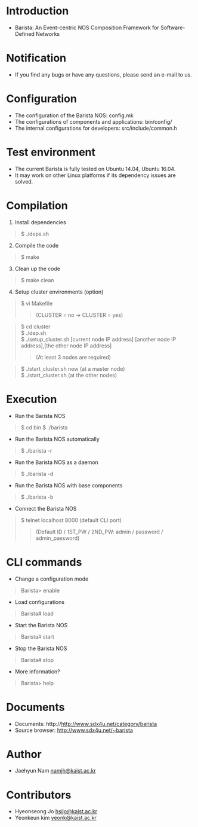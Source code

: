 # Introduction
- Barista: An Event-centric NOS Composition Framework for Software-Defined Networks

# Notification
- If you find any bugs or have any questions, please send an e-mail to us.

# Configuration
- The configuration of the Barista NOS: config.mk
- The configurations of components and applications: bin/config/
- The internal configurations for developers: src/include/common.h

# Test environment
- The current Barista is fully tested on Ubuntu 14.04, Ubuntu 16.04.
- It may work on other Linux platforms if its dependency issues are solved.

# Compilation
1. Install dependencies
> $ ./deps.sh

2. Compile the code
> $ make

3. Clean up the code
> $ make clean

4. Setup cluster environments (option)
> $ vi Makefile
> > (CLUSTER = no -> CLUSTER = yes)

> $ cd cluster  
> $ ./dep.sh  
> $ ./setup_cluster.sh [current node IP address] [another node IP address],[the other node IP address]
> > (At least 3 nodes are required)

> $ ./start_cluster.sh new (at a master node)  
> $ ./start_cluster.sh (at the other nodes)

# Execution
- Run the Barista NOS
> $ cd bin
> $ ./barista

- Run the Barista NOS automatically
> $ ./barista -r

- Run the Barista NOS as a daemon
> $ ./barista -d

- Run the Barista NOS with base components
> $ ./barista -b

- Connect the Barista NOS
> $ telnet localhost 8000 (default CLI port)
> > (Default ID / 1ST_PW / 2ND_PW: admin / password / admin_password)  

# CLI commands
- Change a configuration mode
> Barista> enable
- Load configurations
> Barista# load
- Start the Barista NOS
> Barista# start
- Stop the Barista NOS
> Barista# stop
- More information?
> Barista> help

# Documents
- Documents: http://http://www.sdx4u.net/category/barista
- Source browser: http://www.sdx4u.net/~barista

# Author
- Jaehyun Nam <namjh@kaist.ac.kr>

# Contributors
- Hyeonseong Jo <hsjjo@kaist.ac.kr>
- Yeonkeun kim <yeonk@kaist.ac.kr>
